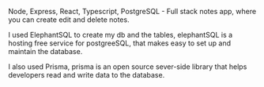 Node, Express, React, Typescript, PostgreSQL - Full stack notes app, where you can create edit and delete notes.

I used ElephantSQL to create my db and the tables, elephantSQL is a hosting free service for postgreeSQL, that makes easy to set up and maintain the database.

I also used Prisma, prisma is an open source sever-side library that helps developers read and write data to the database. 